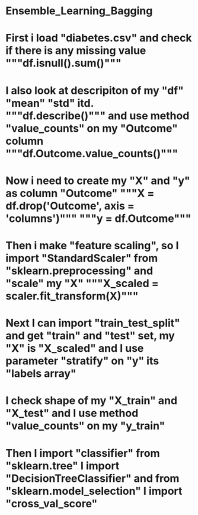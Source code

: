 # Ensemble_Learning_Bagging
# First i load "diabetes.csv" and check if there is any missing value """df.isnull().sum()"""
# I also look at descripiton of my "df" "mean" "std" itd. """df.describe()""" and use method "value_counts" on my "Outcome" column """df.Outcome.value_counts()"""
# Now i need to create my "X" and "y" as column "Outcome" """X = df.drop('Outcome', axis = 'columns')""" """y = df.Outcome"""
# Then i make "feature scaling", so I import "StandardScaler" from "sklearn.preprocessing" and "scale" my "X" """X_scaled = scaler.fit_transform(X)"""
# Next I can import "train_test_split" and get "train" and "test" set, my "X" is "X_scaled" and I use parameter "stratify" on "y" its "labels array"
# I check shape of my "X_train" and "X_test" and I use method "value_counts" on my "y_train"
# Then I import "classifier" from "sklearn.tree" I import "DecisionTreeClassifier" and from "sklearn.model_selection" I import "cross_val_score"
